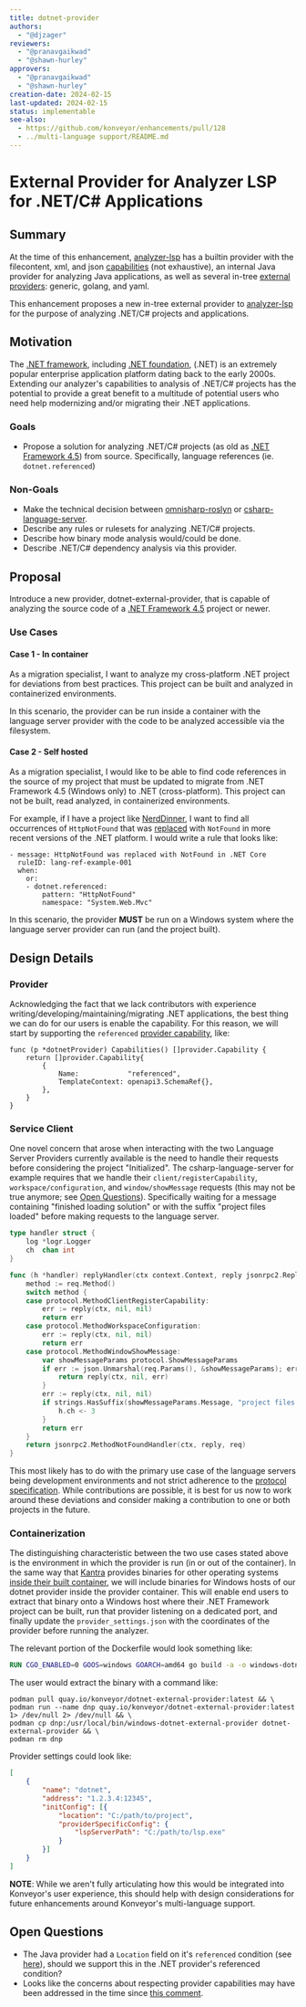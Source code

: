 ```yaml
---
title: dotnet-provider
authors:
  - "@djzager"
reviewers:
  - "@pranavgaikwad"
  - "@shawn-hurley"
approvers:
  - "@pranavgaikwad"
  - "@shawn-hurley"
creation-date: 2024-02-15
last-updated: 2024-02-15
status: implementable
see-also:
  - https://github.com/konveyor/enhancements/pull/128
  - ../multi-language support/README.md
---
```


# External Provider for Analyzer LSP for .NET/C# Applications

## Summary

At the time of this enhancement,
[analyzer-lsp](https://github.com/konveyor/analyzer-lsp) has a builtin provider
with the filecontent, xml, and json
[capabilities](https://github.com/konveyor/analyzer-lsp/blob/ff08ad040dff50aa29a107ec4ba3ab56c3f5b65f/provider/internal/builtin/provider.go#L15-L55)
(not exhaustive), an internal Java provider for analyzing Java applications, as
well as several in-tree [external
providers](https://github.com/konveyor/analyzer-lsp/tree/6c8c947510aeb6dfe262e518f387fdb0babc41ef/external-providers):
generic, golang, and yaml.

This enhancement proposes a new in-tree external provider to
[analyzer-lsp](https://github.com/konveyor/analyzer-lsp) for the purpose of
analyzing .NET/C# projects and applications. 

## Motivation

The [.NET framework](https://en.wikipedia.org/wiki/.NET), including [.NET
foundation](https://en.wikipedia.org/wiki/.NET_Framework), (.NET) is an
extremely popular enterprise application platform dating back to the early
2000s. Extending our analyzer's capabilities to analysis of .NET/C# projects
has the potential to provide a great benefit to a multitude of potential users
who need help modernizing and/or migrating their .NET applications.

### Goals

- Propose a solution for analyzing .NET/C# projects (as old as [.NET Framework
  4.5](https://dotnet.microsoft.com/en-us/download/dotnet-framework/net45))
  from source. Specifically, language references (ie. `dotnet.referenced`)

### Non-Goals

- Make the technical decision between
  [omnisharp-roslyn](https://github.com/OmniSharp/omnisharp-roslyn) or
  [csharp-language-server](https://github.com/razzmatazz/csharp-language-server). 
- Describe any rules or rulesets for analyzing .NET/C# projects.
- Describe how binary mode analysis would/could be done.
- Describe .NET/C# dependency analysis via this provider. 

## Proposal

Introduce a new provider, dotnet-external-provider, that is capable of
analyzing the source code of a [.NET Framework 4.5](https://dotnet.microsoft.com/en-us/download/dotnet-framework/net45)
project or newer.

### Use Cases

#### Case 1 - In container

As a migration specialist, I want to analyze my cross-platform .NET project for
deviations from best practices. This project can be built and analyzed in
containerized environments.

In this scenario, the provider can be run inside a container with the language
server provider with the code to be analyzed accessible via the filesystem.

#### Case 2 - Self hosted

As a migration specialist, I would like to be able to find code references in
the source of my project that must be updated to migrate from .NET Framework
4.5 (Windows only) to .NET (cross-platform). This project can not be built,
read analyzed, in containerized environments.

For example, if I have a project like
[NerdDinner](https://github.com/sixeyed/nerd-dinner), I want to find all
occurrences of `HttpNotFound` that was
[replaced](https://aspnetcore.readthedocs.io/en/stable/migration/rc1-to-rtm.html#controller-and-action-results-renamed)
with `NotFound` in more recent versions of the .NET platform. I would write a
rule that looks like:

```
- message: HttpNotFound was replaced with NotFound in .NET Core
  ruleID: lang-ref-example-001
  when:
    or:
    - dotnet.referenced:
        pattern: "HttpNotFound"
        namespace: "System.Web.Mvc"
```

In this scenario, the provider **MUST** be run on a Windows system where the
language server provider can run (and the project built).

## Design Details

### Provider

Acknowledging the fact that we lack contributors with experience
writing/developing/maintaining/migrating .NET applications, the best thing we
can do for our users is enable the capability. For this reason, we will start
by supporting the `referenced` [provider
capability](https://github.com/konveyor/analyzer-lsp/blob/ff08ad040dff50aa29a107ec4ba3ab56c3f5b65f/provider/provider.go#L66-L69),
like:

```
func (p *dotnetProvider) Capabilities() []provider.Capability {
	return []provider.Capability{
		{
			Name:            "referenced",
			TemplateContext: openapi3.SchemaRef{},
		},
	}
}
```

### Service Client

One novel concern that arose when interacting with the two Language Server
Providers currently available is the need to handle their requests before
considering the project "Initialized". The csharp-language-server for example
requires that we handle their `client/registerCapability`,
`workspace/configuration`, and `window/showMessage` requests (this may not be
true anymore; see [Open Questions](#open-questions)). Specifically waiting for
a message containing "finished loading solution" or with the suffix "project
files loaded" before making requests to the language server.

```go
type handler struct {
	log *logr.Logger
	ch  chan int
}

func (h *handler) replyHandler(ctx context.Context, reply jsonrpc2.Replier, req jsonrpc2.Request) error {
	method := req.Method()
	switch method {
	case protocol.MethodClientRegisterCapability:
		err := reply(ctx, nil, nil)
		return err
	case protocol.MethodWorkspaceConfiguration:
		err := reply(ctx, nil, nil)
		return err
	case protocol.MethodWindowShowMessage:
		var showMessageParams protocol.ShowMessageParams
		if err := json.Unmarshal(req.Params(), &showMessageParams); err != nil {
			return reply(ctx, nil, err)
		}
		err := reply(ctx, nil, nil)
		if strings.HasSuffix(showMessageParams.Message, "project files loaded") || strings.Contains(showMessageParams.Message, "finished loading solution") {
			h.ch <- 3
		}
		return err
	}
	return jsonrpc2.MethodNotFoundHandler(ctx, reply, req)
}
```

This most likely has to do with the primary use case of the language servers
being development environments and not strict adherence to the [protocol
specification](https://microsoft.github.io/language-server-protocol/specifications/lsp/3.17/specification/).
While contributions are possible, it is best for us now to work around these
deviations and consider making a contribution to one or both projects in the
future.

### Containerization

The distinguishing characteristic between the two use cases stated above is the
environment in which the provider is run (in or out of the container). In the
same way that [Kantra](https://github.com/konveyor/kantra) provides binaries
for other operating systems [inside their built
container](https://github.com/konveyor/kantra/blob/main/Dockerfile#L29-L31), we
will include binaries for Windows hosts of our dotnet provider inside the
provider container. This will enable end users to extract that binary onto a
Windows host where their .NET Framework project can be built, run that provider
listening on a dedicated port, and finally update the `provider_settings.json`
with the coordinates of the provider before running the analyzer.

The relevant portion of the Dockerfile would look something like:
```Dockerfile
RUN CGO_ENABLED=0 GOOS=windows GOARCH=amd64 go build -a -o windows-dotnet-external-provider main.go
```

The user would extract the binary with a command like:
```shell
podman pull quay.io/konveyor/dotnet-external-provider:latest && \
podman run --name dnp quay.io/konveyor/dotnet-external-provider:latest 1> /dev/null 2> /dev/null && \
podman cp dnp:/usr/local/bin/windows-dotnet-external-provider dotnet-external-provider && \
podman rm dnp
```

Provider settings could look like:
```json
[
	{
		"name": "dotnet",
		"address": "1.2.3.4:12345",
		"initConfig": [{
			"location": "C:/path/to/project",
			"providerSpecificConfig": {
				"lspServerPath": "C:/path/to/lsp.exe"
			}
		}]
	}
]
```

**NOTE**: While we aren't fully articulating how this would be integrated into Konveyor's user experience, this should help with design considerations for future enhancements around Konveyor's multi-language support.

## Open Questions
* The Java provider had a `Location` field on it's `referenced` condition (see
  [here](https://github.com/konveyor/analyzer-lsp/blob/main/provider/internal/java/provider.go#L125-L181)),
  should we support this in the .NET provider's referenced condition?
* Looks like the concerns about respecting provider capabilities may have been
  addressed in the time since [this comment](https://github.com/razzmatazz/csharp-language-server/issues/100#issuecomment-1653534049).
